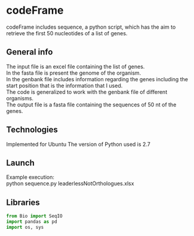 # codeFrame

codeFrame includes sequence, a python script, which has the aim to retrieve the first 50 nucleotides of a list of genes.

## General info 

The input file is an excel file containing the list of genes. <br />
In the fasta file is present the genome of the organism. <br />
In the genbank file includes information regarding the genes including the start position that is the information that I used. <br />
The code is generalized to work with the genbank file of different organisms. <br />
The output file is a fasta file containing the sequences of 50 nt of the genes. <br />

## Technologies

Implemented for Ubuntu
The version of Python used is 2.7

## Launch

Example execution: <br />
python sequence.py leaderlessNotOrthologues.xlsx 

## Libraries

```Python
from Bio import SeqIO
import pandas as pd
import os, sys
```



